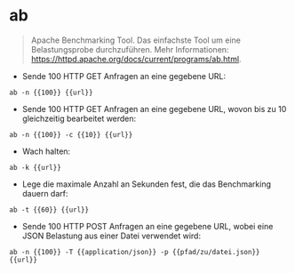 # ab

> Apache Benchmarking Tool. Das einfachste Tool um eine Belastungsprobe durchzuführen.
> Mehr Informationen: <https://httpd.apache.org/docs/current/programs/ab.html>.

- Sende 100 HTTP GET Anfragen an eine gegebene URL:

`ab -n {{100}} {{url}}`

- Sende 100 HTTP GET Anfragen an eine gegebene URL, wovon bis zu 10 gleichzeitig bearbeitet werden:

`ab -n {{100}} -c {{10}} {{url}}`

- Wach halten:

`ab -k {{url}}`

- Lege die maximale Anzahl an Sekunden fest, die das Benchmarking dauern darf:

`ab -t {{60}} {{url}}`

- Sende 100 HTTP POST Anfragen an eine gegebene URL, wobei eine JSON Belastung aus einer Datei verwendet wird:

`ab -n {{100}} -T {{application/json}} -p {{pfad/zu/datei.json}} {{url}}`
